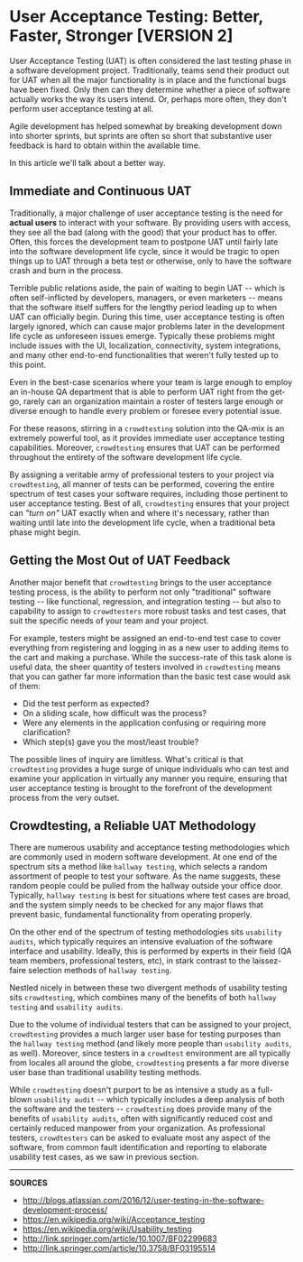 # User Acceptance Testing: Better, Faster, Stronger [VERSION 2]

User Acceptance Testing (UAT) is often considered the last testing phase in a software development project. Traditionally, teams send their product out for UAT when all the major functionality is in place and the functional bugs have been fixed. Only then can they determine whether a piece of software actually works the way its users intend. Or, perhaps more often, they don't perform user acceptance testing at all.

Agile development has helped somewhat by breaking development down into shorter sprints, but sprints are often so short that substantive user feedback is hard to obtain within the available time.

In this article we'll talk about a better way.

## Immediate and Continuous UAT

Traditionally, a major challenge of user acceptance testing is the need for **actual users** to interact with your software.  By providing users with access, they see all the bad (along with the good) that your product has to offer.  Often, this forces the development team to postpone UAT until fairly late into the software development life cycle, since it would be tragic to open things up to UAT through a beta test or otherwise, only to have the software crash and burn in the process.

Terrible public relations aside, the pain of waiting to begin UAT -- which is often self-inflicted by developers, managers, or even marketers -- means that the software itself suffers for the lengthy period leading up to when UAT can officially begin.  During this time, user acceptance testing is often largely ignored, which can cause major problems later in the development life cycle as unforeseen issues emerge.  Typically these problems might include issues with the UI, localization, connectivity, system integrations, and many other end-to-end functionalities that weren't fully tested up to this point.

Even in the best-case scenarios where your team is large enough to employ an in-house QA department that is able to perform UAT right from the get-go, rarely can an organization maintain a roster of testers large enough or diverse enough to handle every problem or foresee every potential issue.

For these reasons, stirring in a `crowdtesting` solution into the QA-mix is an extremely powerful tool, as it provides immediate user acceptance testing capabilities.  Moreover, `crowdtesting` ensures that UAT can be performed throughout the entirety of the software development life cycle.

By assigning a veritable army of professional testers to your project via `crowdtesting`, all manner of tests can be performed, covering the entire spectrum of test cases your software requires, including those pertinent to user acceptance testing.  Best of all, `crowdtesting` ensures that your project can _"turn on"_ UAT exactly when and where it's necessary, rather than waiting until late into the development life cycle, when a traditional beta phase might begin.

## Getting the Most Out of UAT Feedback

Another major benefit that `crowdtesting` brings to the user acceptance testing process, is the ability to perform not only "traditional" software testing -- like functional, regression, and integration testing -- but also to capability to assign to `crowdtesters` more robust tasks and test cases, that suit the specific needs of your team and your project.

For example, testers might be assigned an end-to-end test case to cover everything from registering and logging in as a new user to adding items to the cart and making a purchase.  While the success-rate of this task alone is useful data, the sheer quantity of testers involved in `crowdtesting` means that you can gather far more information than the basic test case would ask of them: 

- Did the test perform as expected?
- On a sliding scale, how difficult was the process?
- Were any elements in the application confusing or requiring more clarification?
- Which step(s) gave you the most/least trouble?

The possible lines of inquiry are limitless.  What's critical is that `crowdtesting` provides a huge surge of unique individuals who can test and examine your application in virtually any manner you require, ensuring that user acceptance testing is brought to the forefront of the development process from the very outset.

## Crowdtesting, a Reliable UAT Methodology

There are numerous usability and acceptance testing methodologies which are commonly used in modern software development.  At one end of the spectrum sits a method like `hallway testing`, which selects a random assortment of people to test your software.  As the name suggests, these random people could be pulled from the hallway outside your office door.  Typically, `hallway testing` is best for situations where test cases are broad, and the system simply needs to be checked for any major flaws that prevent basic, fundamental functionality from operating properly.

On the other end of the spectrum of testing methodologies sits `usability audits`, which typically requires an intensive evaluation of the software interface and usability.  Ideally, this is performed by experts in their field (QA team members, professional testers, etc), in stark contrast to the laissez-faire selection methods of `hallway testing`.

Nestled nicely in between these two divergent methods of usability testing sits `crowdtesting`, which combines many of the benefits of both `hallway testing` and `usability audits`.

Due to the volume of individual testers that can be assigned to your project, `crowdtesting` provides a much larger user base for testing purposes than the `hallway testing` method (and likely more people than `usability audits`, as well).  Moreover, since testers in a `crowdtest` environment are all typically from locales all around the globe, `crowdtesting` presents a far more diverse user base than traditional usability testing methods.

While `crowdtesting` doesn't purport to be as intensive a study as a full-blown `usability audit` -- which typically includes a deep analysis of both the software and the testers -- `crowdtesting` does provide many of the benefits of `usability audits`, often with significantly reduced cost and certainly reduced manpower from your organization.  As professional testers, `crowdtesters` can be asked to evaluate most any aspect of the software, from common fault identification and reporting to elaborate usability test cases, as we saw in previous section.

---

**SOURCES**

- http://blogs.atlassian.com/2016/12/user-testing-in-the-software-development-process/
- https://en.wikipedia.org/wiki/Acceptance_testing
- https://en.wikipedia.org/wiki/Usability_testing
- http://link.springer.com/article/10.1007/BF02299683
- http://link.springer.com/article/10.3758/BF03195514